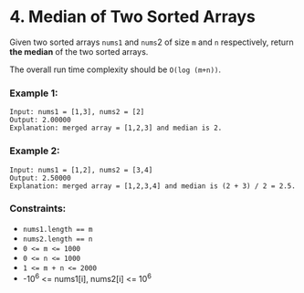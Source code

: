 # 4. Median of Two Sorted Arrays

Given two sorted arrays `nums1` and `nums`2 of size `m` and `n` respectively, return **the median** of the two sorted arrays.

The overall run time complexity should be `O(log (m+n))`.

### Example 1:

```text
Input: nums1 = [1,3], nums2 = [2]
Output: 2.00000
Explanation: merged array = [1,2,3] and median is 2.
```

### Example 2:

```text
Input: nums1 = [1,2], nums2 = [3,4]
Output: 2.50000
Explanation: merged array = [1,2,3,4] and median is (2 + 3) / 2 = 2.5.
```

### Constraints:

- `nums1.length == m`
- `nums2.length == n`
- `0 <= m <= 1000`
- `0 <= n <= 1000`
- `1 <= m + n <= 2000`
- -10<sup>6</sup> <= nums1[i], nums2[i] <= 10<sup>6</sup>
